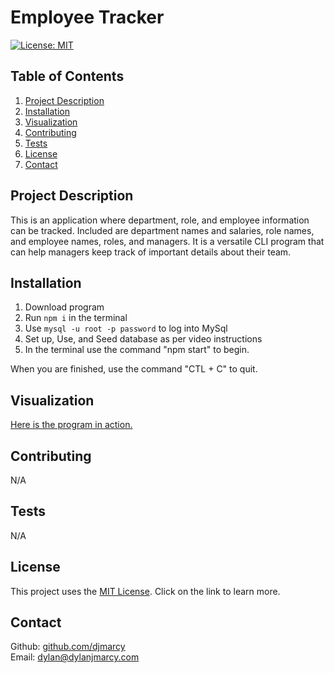 # Employee Tracker

[![License: MIT](https://img.shields.io/badge/License-MIT-yellow.svg)](https://opensource.org/licenses/MIT)

## Table of Contents

1. [Project Description](#project-description)
2. [Installation](#installation)
3. [Visualization](#visualization)
4. [Contributing](#contributing)
5. [Tests](#tests)
6. [License](#license)
7. [Contact](#contact)

## Project Description

This is an application where department, role, and employee information can be tracked. Included are department names and salaries, role names, and employee names, roles, and managers. It is a versatile CLI program that can help managers keep track of important details about their team.

## Installation

1. Download program
2. Run `npm i` in the terminal
3. Use `mysql -u root -p password` to log into MySql
4. Set up, Use, and Seed database as per video instructions
5. In the terminal use the command "npm start" to begin.

When you are finished, use the command "CTL + C" to quit.

## Visualization

[Here is the program in action.](https://drive.google.com/file/d/1v3rsOBP5BBGINoLdUgywq-cAcCRcBZZr/view)

## Contributing

N/A

## Tests

N/A

## License

This project uses the [MIT License](https://opensource.org/licenses/MIT). Click on the link to learn more.

## Contact

Github: [github.com/djmarcy](https://github.com/djmarcy)  
Email: [dylan@dylanjmarcy.com](mailto:dylan@dylanjmarcy.com)
